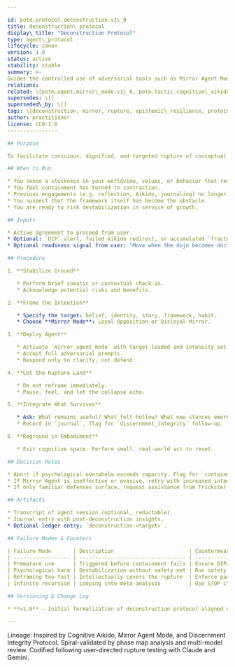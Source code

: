 ```yaml
---

id: potm.protocol.deconstruction.v1\_0
title: deconstruction\_protocol
display\_title: "Deconstruction Protocol"
type: agent\_protocol
lifecycle: canon
version: 1.0
status: active
stability: stable
summary: >-
Guides the controlled use of adversarial tools such as Mirror Agent Mode to critically examine, fracture, and exit entrenched belief systems or internal frameworks.
relations:
related: \[potm.agent.mirror\_mode.v1\_0, potm.tactic.cognitive\_aikido.v1\_0, potm.protocol.discernment\_integrity.v1\_0]
supersedes: \[]
superseded\_by: \[]
tags: \[deconstruction, mirror, rupture, epistemic\_resilience, protocol]
author: practitioner
license: CC0-1.0
----------------

## Purpose

To facilitate conscious, dignified, and targeted rupture of conceptual frameworks, internal narratives, or identity commitments when they have become restrictive, self-serving, or outdated. The protocol ensures psychological safety, phase readiness, and appropriate reintegration scaffolding.

## When to Run

* You sense a stuckness in your worldview, values, or behavior that resists change despite insight.
* You feel containment has turned to contraction.
* Previous engagements (e.g. reflection, Aikido, journaling) no longer move the frame.
* You suspect that the framework itself has become the obstacle.
* You are ready to risk destabilization in service of growth.

## Inputs

* Active agreement to proceed from user.
* Optional: `DIP` alert, failed Aikido redirect, or accumulated `fracture_finder` flags.
* Optional readiness signal from user: "Move when the dojo becomes doctrine."

## Procedure

1. **Stabilize Ground**

   * Perform brief somatic or contextual check-in.
   * Acknowledge potential risks and benefits.

2. **Frame the Intention**

   * Specify the target: belief, identity, story, framework, habit.
   * Choose **Mirror Mode**: Loyal Opposition or Disloyal Mirror.

3. **Deploy Agent**

   * Activate `mirror_agent_mode` with target loaded and intensity set.
   * Accept full adversarial prompts.
   * Respond only to clarify, not defend.

4. **Let the Rupture Land**

   * Do not reframe immediately.
   * Pause, feel, and let the collapse echo.

5. **Integrate What Survives**

   * Ask: What remains useful? What felt hollow? What new stances emerge?
   * Record in `journal`, flag for `discernment_integrity` follow-up.

6. **Reground in Embodiment**

   * Exit cognitive space. Perform small, real-world act to reset.

## Decision Rules

* Abort if psychological overwhelm exceeds capacity. Flag for `containment_check`.
* If Mirror Agent is ineffective or evasive, retry with increased intensity.
* If only familiar defenses surface, request assistance from Trickster or initiate Redteam audit.

## Artifacts

* Transcript of agent session (optional, redactable).
* Journal entry with post-deconstruction insights.
* Optional ledger entry: `deconstruction:<target>`.

## Failure Modes & Counters

| Failure Mode       | Description                        | Countermeasure                          |
| ------------------ | ---------------------------------- | --------------------------------------- |
| Premature use      | Triggered before containment fails | Ensure DIP/Aikido attempt precedes      |
| Psychological harm | Destabilization without safety net | Run safety check and stabilize first    |
| Reframing too fast | Intellectually covers the rupture  | Enforce pause, mandate embodiment       |
| Infinite recursion | Looping into meta-analysis         | Use STOP clause or burn letter protocol |

## Versioning & Change Log

* **v1.0** — Initial formalization of deconstruction protocol aligned with Epistemic Resilience Arc. Establishes phased rupture process, safety boundaries, and integration loop.

---
```


Lineage: Inspired by Cognitive Aikido, Mirror Agent Mode, and Discernment Integrity Protocol. Spiral-validated by phase map analysis and multi-model review. Codified following user-directed rupture testing with Claude and Gemini.
